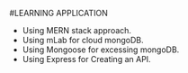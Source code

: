 #LEARNING APPLICATION
- Using MERN stack approach.
- Using mLab for cloud mongoDB.
- Using Mongoose for excessing mongoDB.
- Using Express for Creating an API.

